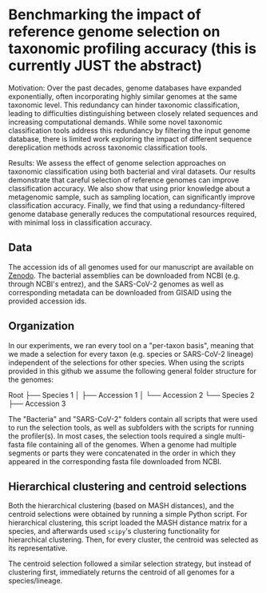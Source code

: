 # Benchmarking the impact of reference genome selection on taxonomic profiling accuracy (this is currently JUST the abstract)
Motivation: Over the past decades, genome databases have expanded exponentially, often incorporating
highly similar genomes at the same taxonomic level. This redundancy can hinder taxonomic classification,
leading to difficulties distinguishing between closely related sequences and increasing computational
demands. While some novel taxonomic classification tools address this redundancy by filtering the input
genome database, there is limited work exploring the impact of different sequence dereplication methods
across taxonomic classification tools.

Results: We assess the effect of genome selection approaches on taxonomic classification using both bacterial
and viral datasets. Our results demonstrate that careful selection of reference genomes can improve classification
accuracy. We also show that using prior knowledge about a metagenomic sample, such as sampling
location, can significantly improve classification accuracy. Finally, we find that using a redundancy-filtered
genome database generally reduces the computational resources required, with minimal loss in classification
accuracy.

## Data
The accession ids of all genomes used for our manuscript are available on [Zenodo](https://doi.org/10.5281/zenodo.14727633). The bacterial assemblies can be downloaded from NCBI (e.g. through NCBI's entrez), and the SARS-CoV-2 genomes as well as corresponding metadata can be downloaded from GISAID using the provided accession ids.

## Organization
In our experiments, we ran every tool on a "per-taxon basis", meaning that we made a selection for every taxon (e.g. species or SARS-CoV-2 lineage) independent of the selections for other species. When using the scripts provided in this github we assume the following general folder structure for the genomes:

Root
├── Species 1
│   ├── Accession 1
│   └── Accession 2
└── Species 2
    ├── Accession 3


The "Bacteria" and "SARS-CoV-2" folders contain all scripts that were used to run the selection tools, as well as subfolders with the scripts for running the profiler(s). In most cases, the selection tools required a single multi-fasta file containing all of the genomes. When a genome had multiple segments or parts they were concatenated in the order in which they appeared in the corresponding fasta file downloaded from NCBI.


## Hierarchical clustering and centroid selections
Both the hierarchical clustering (based on MASH distances), and the centroid selections were obtained by running a simple Python script. For hierarchical clustering, this script loaded the MASH distance matrix for a species, and afterwards used `scipy`'s clustering functionality for hierarchical clustering. Then, for every cluster, the centroid was selected as its representative.

The centroid selection followed a similar selection strategy, but instead of clustering first, immediately returns the centroid of all genomes for a species/lineage.
